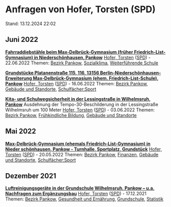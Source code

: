 # Anfragen von Hofer, Torsten (SPD)

Stand: 13.12.2024 22:02

## Juni 2022
**[Fahrraddiebstähle beim Max-Delbrück-Gymnasium (früher Friedrich-List-Gymnasium) in Niederschönhausen, Pankow](https://pardok.parlament-berlin.de/starweb/adis/citat/VT/19/SchrAnfr/S19-12091.pdf)**
[Hofer, Torsten](autor_hofer_torsten_spd.md) ([SPD](fraktion_spd.md)) - 22.06.2022
Themen: [Bezirk Pankow](bezirk_pankow.md), [Sozialklima](thema_sozialklima.md), [Weiterführende Schule](thema_weiterfuehrende_schule.md)

**[Grundstücke Platanenstraße 115, 116, 13156 Berlin-Niederschönhausen-Erweiterung Max-Delbrück-Gymnasium (ehem. Friedrich-List-Schule), Pankow](https://pardok.parlament-berlin.de/starweb/adis/citat/VT/19/SchrAnfr/S19-12054.pdf)**
[Hofer, Torsten](autor_hofer_torsten_spd.md) ([SPD](fraktion_spd.md)) - 16.06.2022
Themen: [Bezirk Pankow](bezirk_pankow.md), [Gebäude und Standorte](thema_gebaeude_und_standorte.md), [Schulfächer:Sport](thema_schulfaecher_sport.md)

**[Kita- und Schulwegsicherheit in der Lessingstraße in Wilhelmsruh, Pankow](https://pardok.parlament-berlin.de/starweb/adis/citat/VT/19/SchrAnfr/S19-11920.pdf)**
Ausdehnung der Tempo-30-Beschilderung in der Lessingstraße Wilhelmsruh um 100 Meter
[Hofer, Torsten](autor_hofer_torsten_spd.md) ([SPD](fraktion_spd.md)) - 03.06.2022
Themen: [Bezirk Pankow](bezirk_pankow.md), [Frühkindliche Bildung](thema_fruehkindliche_bildung.md), [Gebäude und Standorte](thema_gebaeude_und_standorte.md)

## Mai 2022
**[Max-Delbrück-Gymnasium (ehemals Friedrich-List-Gymnasium) in Nieder schönhausen, Pankow - Turnhalle, Sportplatz, Grundstück](https://pardok.parlament-berlin.de/starweb/adis/citat/VT/19/SchrAnfr/S19-11744.pdf)**
[Hofer, Torsten](autor_hofer_torsten_spd.md) ([SPD](fraktion_spd.md)) - 20.05.2022
Themen: [Bezirk Pankow](bezirk_pankow.md), [Finanzen](thema_finanzen.md), [Gebäude und Standorte](thema_gebaeude_und_standorte.md), [Schulfächer:Sport](thema_schulfaecher_sport.md)

## Dezember 2021
**[Luftreinigungsgeräte in der Grundschule Wilhelmsruh, Pankow – u.a. Nachfragen zum Ergänzungsbau](https://pardok.parlament-berlin.de/starweb/adis/citat/VT/19/SchrAnfr/S19-10302.pdf)**
[Hofer, Torsten](autor_hofer_torsten_spd.md) ([SPD](fraktion_spd.md)) - 17.12.2021
Themen: [Bezirk Pankow](bezirk_pankow.md), [Gesundheit und Ernährung](thema_gesundheit_und_ernaehrung.md), [Grundschule](thema_grundschule.md), [Statistik](thema_statistik.md)

